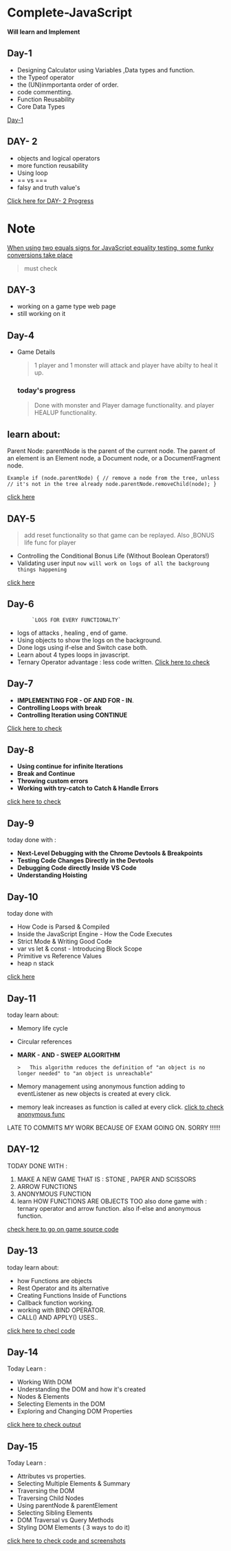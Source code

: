 # Complete-JavaScript

**Will learn and Implement**

## Day-1

* Designing Calculator using Variables ,Data types and function.
* the Typeof operator
* the (UN)inmportanta order of order.
* code commentting.
* Function Reusability
* Core Data Types

[Day-1](https://github.com/kushagra67414/Complete-JavaScript/tree/master/Day-1)

## DAY- 2

* objects and logical operators
* more function reusability
* Using loop 
* == vs ===
* falsy and truth value's


[Click here for DAY- 2 Progress](https://github.com/kushagra67414/Complete-JavaScript/tree/master/Day-2)



# Note

[When using two equals signs for JavaScript equality testing, some funky conversions take place](https://dorey.github.io/JavaScript-Equality-Table/)
>must check

## DAY-3 
* working on a game type web page 
* still working on it 

## Day-4 
* Game Details
  > 1 player and 1 monster will attack
  > and player have abilty to heal it up.
 
    ### today's progress
  > Done with monster and  Player damage functionality.
  > and player HEALUP functionality.
  
  
## learn about: 
Parent Node: 
parentNode is the parent of the current node. The parent of an element is an Element node, a Document node, or a DocumentFragment node.

`Example
if (node.parentNode) {
  // remove a node from the tree, unless 
  // it's not in the tree already
  node.parentNode.removeChild(node);
}`
 
[click here](https://github.com/kushagra67414/Complete-JavaScript/tree/master/Day-4)
## DAY-5

> add reset functionality so that game can be replayed.
> Also ,BONUS life func for player 
  * Controlling the Conditional Bonus Life (Without Boolean Operators!)
  * Validating user input
 `now will work on logs of all the backgroung things happening`
 
 [click here](https://github.com/kushagra67414/Complete-JavaScript/tree/master/Day-5/assets/scripts)
 
 
## Day-6
            `LOGS FOR EVERY FUNCTIONALTY`
* logs of attacks , healing ,  end of game.
* Using objects to show the logs on the background.
* Done logs using if-else  and Switch case both.
* Learn about 4 types loops in javascript.
* Ternary Operator advantage : less code written.
[Click here to check](https://github.com/kushagra67414/Complete-JavaScript/tree/master/Day-6%20(using%20if-else)/assets/scripts)

## Day-7

*  **IMPLEMENTING FOR - OF AND FOR - IN**.
*  **Controlling Loops with break**
* **Controlling Iteration using CONTINUE**

[Click here to check](https://github.com/kushagra67414/Complete-JavaScript/tree/master/day-7/assets/scripts)

## Day-8

 * **Using continue for infinite Iterations**
 * **Break and Continue**
 * **Throwing custom errors**
 * **Working with try-catch to Catch & Handle Errors**
 
 [click here to check](https://github.com/kushagra67414/Complete-JavaScript/tree/master/Day-8/assets/scripts)
 
 

## Day-9
today done with :
 * **Next-Level Debugging with the Chrome Devtools & Breakpoints** 
 * **Testing Code Changes Directly in the Devtools**
 * **Debugging Code directly Inside VS Code**
 * **Understanding Hoisting**

## Day-10
today done with
 * How Code is Parsed & Compiled 
 * Inside the JavaScript Engine - How the Code Executes
 * Strict Mode & Writing Good Code
 * var vs let & const - Introducing Block Scope
 * Primitive vs Reference Values
 * heap n stack 
 
 [click here](https://github.com/kushagra67414/Complete-JavaScript/blob/master/Day-10/app.js)

## Day-11
today learn about:
* Memory life cycle 
* Circular references
* **MARK - AND - SWEEP  ALGORITHM**

      >   This algorithm reduces the definition of "an object is no longer needed" to "an object is unreachable"
 
* Memory management using anonymous function adding to eventListener as new objects is created at every click.
* memory leak increases as function is called at every click.
[click to check anonymous func](https://github.com/kushagra67414/Complete-JavaScript/blob/master/Day-11.1/app.js)


LATE TO COMMITS MY WORK BECAUSE OF EXAM GOING ON. SORRY !!!!!!


## DAY-12
TODAY DONE WITH :
1. MAKE A NEW GAME THAT IS : STONE , PAPER AND SCISSORS
2. ARROW FUNCTIONS 
3. ANONYMOUS FUNCTION
4. learn HOW FUNCTIONS ARE OBJECTS TOO
also done game with : ternary operator and arrow function.
                      also if-else and anonymous function.
                      
[check here to go on game source code ](https://github.com/kushagra67414/Complete-JavaScript/blob/master/Day-12/app.js)


## Day-13
today learn about:
* how Functions are objects
* Rest Operator and its alternative
* Creating Functions Inside of Functions
* Callback function working.
* working with BIND OPERATOR.
* CALL() AND APPLY() USES..

[click here to checl code](https://github.com/kushagra67414/Complete-JavaScript/blob/master/Day13/app.js)

## Day-14
Today Learn :
* Working With DOM
* Understanding the DOM and how it's created
* Nodes & Elements
* Selecting Elements in the DOM
* Exploring and Changing DOM Properties

[click here to check output](https://github.com/kushagra67414/Complete-JavaScript/tree/master/Day-14)

## Day-15
Today Learn :
* Attributes vs properties.
* Selecting Multiple Elements & Summary
* Traversing the DOM 
* Traversing Child Nodes
* Using parentNode & parentElement
* Selecting Sibling Elements
* DOM Traversal vs Query Methods
* Styling DOM Elements ( 3 ways to do it)

[click here to check code and screenshots](https://github.com/kushagra67414/Complete-JavaScript/tree/master/Day-15)

